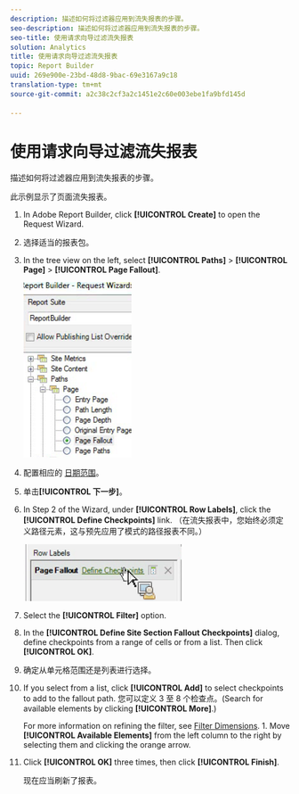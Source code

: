 ```yaml
---
description: 描述如何将过滤器应用到流失报表的步骤。
seo-description: 描述如何将过滤器应用到流失报表的步骤。
seo-title: 使用请求向导过滤流失报表
solution: Analytics
title: 使用请求向导过滤流失报表
topic: Report Builder
uuid: 269e900e-23bd-48d8-9bac-69e3167a9c18
translation-type: tm+mt
source-git-commit: a2c38c2cf3a2c1451e2c60e003ebe1fa9bfd145d

---
```



# 使用请求向导过滤流失报表

描述如何将过滤器应用到流失报表的步骤。

此示例显示了页面流失报表。

1. In Adobe Report Builder, click **[!UICONTROL Create]** to open the Request Wizard.
1. 选择适当的报表包。
1. In the tree view on the left, select **[!UICONTROL Paths]** &gt; **[!UICONTROL Page]** &gt; **[!UICONTROL Page Fallout]**.

   ![](assets/page_fallout.png)

1. 配置相应的 [日期范围](../../../../analyze/report-builder/data-requests/configuring-report-dates/custom-calendar.md)。
1. 单击&#x200B;**[!UICONTROL 下一步]**。
1. In Step 2 of the Wizard, under **[!UICONTROL Row Labels]**, click the **[!UICONTROL Define Checkpoints]** link. （在流失报表中，您始终必须定义路径元素，这与预先应用了模式的路径报表不同。）

   ![](assets/define_checkpoints.png)

1. Select the **[!UICONTROL Filter]** option.

1. In the **[!UICONTROL Define Site Section Fallout Checkpoints]** dialog, define checkpoints from a range of cells or from a list. Then click **[!UICONTROL OK]**.
1. 确定从单元格范围还是列表进行选择。
1. If you select from a list, click **[!UICONTROL Add]** to select checkpoints to add to the fallout path. 您可以定义 3 至 8 个检查点。(Search for available elements by clicking **[!UICONTROL More]**.)

   For more information on refining the filter, see [Filter Dimensions](../../../../analyze/report-builder/layout/c-filter-dimensions/filter-dimensions.md#concept_9C0518E2CF604AADA97DDBB1B4ECAAF8). 1. Move **[!UICONTROL Available Elements]** from the left column to the right by selecting them and clicking the orange arrow.
1. Click **[!UICONTROL OK]** three times, then click **[!UICONTROL Finish]**.

   现在应当刷新了报表。